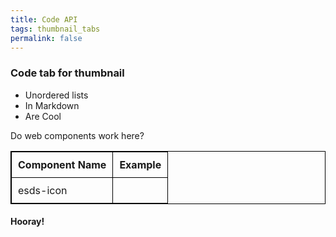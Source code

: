 ```yaml
---
title: Code API
tags: thumbnail_tabs
permalink: false
---
```


### Code tab for thumbnail

- Unordered lists
- In Markdown
- Are Cool

Do web components work here?

<style>
  table {
    border: solid 1px black;
    border-collapse: collapse;
  }

  th, td {
    border: solid 1px black;
    padding: 10px;
  }
</style>

| Component Name | Example                 |
| -------------- | ----------------------- |
| esds-icon      | <esds-icon></esds-icon> |

#### Hooray!
